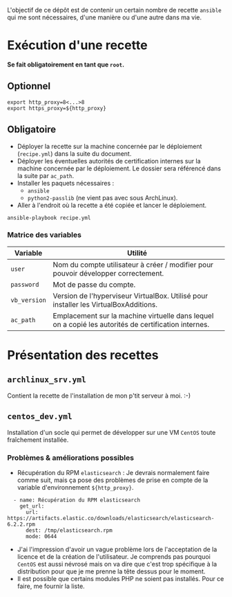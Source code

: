 L'objectif de ce dépôt est de contenir un certain nombre de recette `ansible` qui me sont nécessaires, d'une manière ou d'une autre dans ma vie.

# Exécution d'une recette
**Se fait obligatoirement en tant que `root`.**

## Optionnel
```
export http_proxy=8<...>8
export https_proxy=${http_proxy}
```

## Obligatoire
  * Déployer la recette sur la machine concernée par le déploiement (`recipe.yml`) dans la suite du document.
  * Déployer les éventuelles autorités de certification internes sur la machine concernée par le déploiement. Le dossier sera référencé dans la suite par `ac_path`.
  * Installer les paquets nécessaires : 
    * `ansible`
    * `python2-passlib` (ne vient pas avec sous ArchLinux).
  * Aller à l'endroit où la recette a été copiée et lancer le déploiement.
```
ansible-playbook recipe.yml
```

### Matrice des variables
Variable | Utilité
---------|---------
`user` | Nom du compte utilisateur à créer / modifier pour pouvoir développer correctement.
`password` | Mot de passe du compte.
`vb_version` | Version de l'hyperviseur VirtualBox. Utilisé pour installer les VirtualBoxAdditions.
`ac_path` | Emplacement sur la machine virtuelle dans lequel on a copié les autorités de certification internes.


# Présentation des recettes
## `archlinux_srv.yml`
Contient la recette de l'installation de mon p'tit serveur à moi. :-)

## `centos_dev.yml`
Installation d'un socle qui permet de développer sur une VM `CentOS` toute fraîchement installée.
### Problèmes & améliorations possibles
  * Récupération du RPM `elasticsearch` : Je devrais normalement faire comme suit, mais ça pose des problèmes de prise en compte de la variable d'environnement `${http_proxy}`.

```
  - name: Récupération du RPM elasticsearch
    get_url:
      url: https://artifacts.elastic.co/downloads/elasticsearch/elasticsearch-6.2.2.rpm
      dest: /tmp/elasticsearch.rpm
      mode: 0644
```

  * J'ai l'impression d'avoir un vague problème lors de l'acceptation de la licence et de la création de l'utilisateur. Je comprends pas pourquoi `CentOS` est aussi névrosé mais on va dire que c'est trop spécifique à la distribution pour que je me prenne la tête dessus pour le moment.
  * Il est possible que certains modules PHP ne soient pas installés. Pour ce faire, me fournir la liste.
